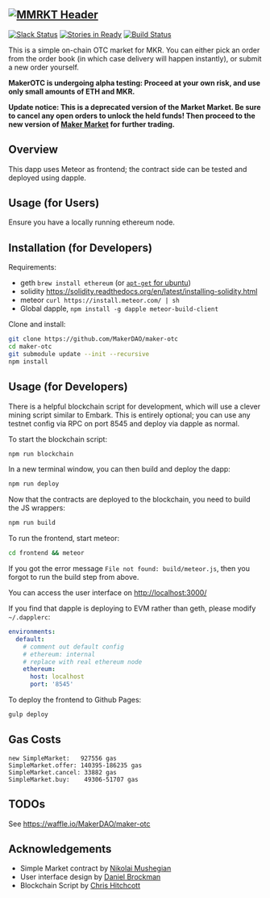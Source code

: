 [![MMRKT Header](https://ipfs.pics/ipfs/QmYzq3MwiiLZycJ6Fv7LU12HY6ssXRBA4ocHn5mMVU8TQz)]()
---
[![Slack Status](https://makerdao.herokuapp.com/badge.svg)](https://makerdao.herokuapp.com/)
[![Stories in Ready](https://badge.waffle.io/MakerDAO/maker-otc.png?label=ready&title=Ready)](https://waffle.io/MakerDAO/maker-otc)
[![Build Status](https://api.travis-ci.org/MakerDAO/maker-otc.svg?branch=master)](https://travis-ci.org/MakerDAO/maker-otc)


This is a simple on-chain OTC market for MKR. You can either pick an order from the order book (in which case delivery will happen instantly), or submit a new order yourself.

**MakerOTC is undergoing alpha testing: Proceed at your own risk, and use only small amounts of ETH and MKR.**

**Update notice: This is a deprecated version of the Market Market. Be sure to cancel any open orders to unlock the held funds!
Then proceed to the new version of [Maker Market](http://mkr.market) for further trading.**

## Overview

This dapp uses Meteor as frontend; the contract side can be tested and deployed using dapple.

## Usage (for Users)

Ensure you have a locally running ethereum node.

## Installation (for Developers)

Requirements:

* geth `brew install ethereum` (or [`apt-get` for ubuntu](https://github.com/ethereum/go-ethereum/wiki/Installation-Instructions-for-Ubuntu))
* solidity https://solidity.readthedocs.org/en/latest/installing-solidity.html
* meteor `curl https://install.meteor.com/ | sh`
* Global dapple, `npm install -g dapple meteor-build-client`

Clone and install:

```bash
git clone https://github.com/MakerDAO/maker-otc
cd maker-otc
git submodule update --init --recursive
npm install
```

## Usage (for Developers)

There is a helpful blockchain script for development, which will use a clever mining script similar to Embark. This is entirely optional; you can use any testnet config via RPC on port 8545 and deploy via dapple as normal.

To start the blockchain script:

```bash
npm run blockchain
```

In a new terminal window, you can then build and deploy the dapp:

```bash
npm run deploy
```

Now that the contracts are deployed to the blockchain, you need to build the JS wrappers:

```bash
npm run build
```

To run the frontend, start meteor:

```bash
cd frontend && meteor
```

If you got the error message `File not found: build/meteor.js`, then you forgot to run the build step from above.

You can access the user interface on [http://localhost:3000/](http://localhost:3000/)

If you find that dapple is deploying to EVM rather than geth, please modify `~/.dapplerc`:

```yaml
environments:
  default:
    # comment out default config
    # ethereum: internal
    # replace with real ethereum node
    ethereum:
      host: localhost
      port: '8545'
```

To deploy the frontend to Github Pages:

```bash
gulp deploy
```

## Gas Costs

```
new SimpleMarket:   927556 gas
SimpleMarket.offer: 140395-186235 gas
SimpleMarket.cancel: 33882 gas
SimpleMarket.buy:    49306-51707 gas
```

## TODOs
See https://waffle.io/MakerDAO/maker-otc

## Acknowledgements
* Simple Market contract by [Nikolai Mushegian](https://github.com/nmushegian)
* User interface design by [Daniel Brockman](https://github.com/dbrock)
* Blockchain Script by [Chris Hitchcott](https://github.com/hitchcott)
